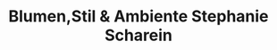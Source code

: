 ---
title: "Blumen,Stil & Ambiente Stephanie Scharein"
url: /oranienburg/blumen-stil-und-ambiente-stephanie-scharein/
shop: Blumen
---